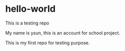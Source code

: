 # hello-world
This is a testing repo 

My name is ysun, this is an account for school project.

This is my first repo for testing purpose. 
